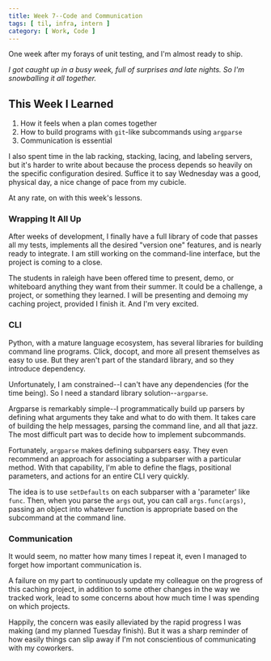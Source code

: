 ```yaml
---
title: Week 7--Code and Communication
tags: [ til, infra, intern ]
category: [ Work, Code ]
---
```


One week after my forays of unit testing, and I'm almost ready to ship.

_I got caught up in a busy week, full of surprises and late nights. So I'm
snowballing it all together._

## This Week I Learned

1. How it feels when a plan comes together
2. How to build programs with `git`-like subcommands using `argparse`
3. Communication is essential

I also spent time in the lab racking, stacking, lacing, and labeling servers,
but it's harder to write about because the process depends so heavily on the
specific configuration desired. Suffice it to say Wednesday was a good,
physical day, a nice change of pace from my cubicle.

At any rate, on with this week's lessons.

### Wrapping It All Up

After weeks of development, I finally have a full library of code that passes
all my tests, implements all the desired "version one" features, and is nearly
ready to integrate. I am still working on the command-line interface, but the
project is coming to a close.

The students in raleigh have been offered time to present, demo, or whiteboard
anything they want from their summer. It could be a challenge, a project, or
something they learned. I will be presenting and demoing my caching project,
provided I finish it. And I'm very excited.

### CLI

Python, with a mature language ecosystem, has several libraries for building
command line programs. Click, docopt, and more all present themselves as easy to
use. But they aren't part of the standard library, and so they introduce
dependency.

Unfortunately, I am constrained--I can't have any dependencies (for the time
being). So I need a standard library solution--`argparse`.

Argparse is remarkably simple--I programmatically build up parsers by defining
what arguments they take and what to do with them. It takes care of building the
help messages, parsing the command line, and all that jazz. The most difficult
part was to decide how to implement subcommands.

Fortunately, `argparse` makes defining subparsers easy. They even recommend an
approach for associating a subparser with a particular method. With that
capability, I'm able to define the flags, positional parameters, and actions for
an entire CLI very quickly.

The idea is to use `setDefaults` on each subparser with a 'parameter' like
`func`. Then, when you parse the `args` out, you can call `args.func(args)`,
passing an object into whatever function is appropriate based on the subcommand
at the command line.

### Communication

It would seem, no matter how many times I repeat it, even I managed to forget
how important communication is.

A failure on my part to continuously update my colleague on the progress of this
caching project, in addition to some other changes in the way we tracked work,
lead to some concerns about how much time I was spending on which projects.

Happily, the concern was easily alleviated by the rapid progress I was making
(and my planned Tuesday finish). But it was a sharp reminder of how easily
things can slip away if I'm not conscientious of communicating with my
coworkers.
